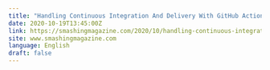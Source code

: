 ```yaml
---
title: "Handling Continuous Integration And Delivery With GitHub Actions"
date: 2020-10-19T13:45:00Z
link: https://smashingmagazine.com/2020/10/handling-continuous-integration-delivery-github-actions/?utm_medium=RSS&utm_source=news.12bit.vn
site: www.smashingmagazine.com
language: English
draft: false
---
```

